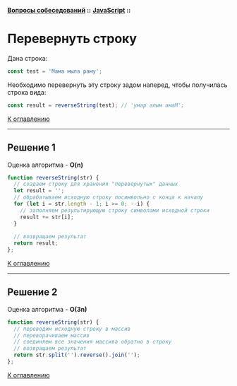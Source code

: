 **[Вопросы собеседований](../../README.md#tasks) ::** 
**[JavaScript](../../README.md#tasks-javascript) ::**
# Перевернуть строку

Дана строка:
```javascript
const test = 'Мама мыла раму';
```
Необходимо перевернуть эту строку задом наперед, чтобы получилась строка вида:
```javascript
const result = reverseString(test); // 'умар алым амаМ';
```

[К оглавлению](../../README.md#tasks-javascript)

---

## Решение 1
Оценка алгоритма - **O(n)**

```javascript
function reverseString(str) {
  // создаем строку для хранения "перевернутых" данных
  let result = '';
  // обрабатываем исходную строку посимвольно с конца к началу 
  for (let i = str.length - 1; i >= 0; --i) {
    // заполняем результирующую строку символами исходной строки
    result += str[i];
  }
  
  // возвращаем результат
  return result;
};
```

[К оглавлению](../../README.md#tasks-javascript)

---

## Решение 2
Оценка алгоритма - **O(3n)**

```javascript
function reverseString(str) {
  // переводим исходную строку в массив
  // переворачиваем массив
  // соединяем все значения массива обратно в строку
  // возвращаем результат 
  return str.split('').reverse().join('');
};
```

[К оглавлению](../../README.md#tasks-javascript)
